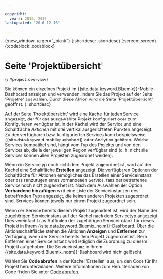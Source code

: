 ```yaml
---

copyright:
  years: 2016, 2017
lastupdated: "2016-12-16"

---
```

{:new_window: target="_blank"}
{:shortdesc: .shortdesc}
{:screen:.screen}
{:codeblock:.codeblock}

# Seite 'Projektübersicht'
{: #project_overview}

Sie können ein einzelnes Projekt im {{site.data.keyword.Bluemix}}-Mobile-Dashboard anzeigen und verwenden, indem Sie das Projekt auf der Seite 'Projekte' auswählen. Durch diese Aktion wird die Seite 'Projektübersicht' geöffnet.
{: shortdesc}

Auf der Seite 'Projektübersicht' wird eine Kachel für jeden Service angezeigt, der für das ausgewählte Projekt konfiguriert oder zum Konfigurieren verfügbar ist. In der Kachel wird der Service und eine Schaltfläche *Aktionen* mit drei vertikal ausgerichteten Punkten angezeigt. Zu den verfügbaren bzw. konfigurierten Services kann beispielsweise {{site.data.keyword.mobilepushshort}} oder Analytics gehören. Welche Services kompatibel sind, hängt vom Typ des Projekts und von den Services ab, die in der jeweiligen Region verfügbar sind (d. h. nicht alle Services können allen Projekten zugeordnet werden). 

 Wenn ein Servicetyp noch nicht dem Projekt zugeordnet ist, wird auf der Kachel eine Schaltfläche **Erstellen** angezeigt. Die verfügbaren Optionen der Schaltfläche für Aktionen ermöglichen das Erstellen einer Serviceinstanz oder das Hinzufügen eines vorhandenen Service, falls der betreffende Service noch nicht zugeordnet ist. Nach dem Auswählen der Option **Vorhandene hinzufügen** wird eine Liste der Serviceinstanzen des betreffenden Typs angezeigt, die keinen anderen Projekten zugeordnet sind. Services können jeweils nur einem Projekt zugeordnet sein.

Wenn der Service bereits diesem Projekt zugeordnet ist, wird der Name der zugehörigen Serviceinstanz auf der Kachel nach dem Servicetyp angezeigt. Dies vereinfacht das Auffinden der zugehörigen Serviceinstanz für dieses Projekt in Ihrem {{site.data.keyword.Bluemix_notm}}-Dashboard. Über die Aktionsschaltfläche stehen die Aktionen **Anzeigen** und **Entfernen** zur Verfügung, wenn der Service bereits dem Projekt zugeordnet ist. Beim Entfernen einer Serviceinstanz wird lediglich die Zuordnung zu diesem Projekt aufgehoben. Die Serviceinstanz in Ihrem {{site.data.keyword.Bluemix_notm}}-Dashboard wird nicht gelöscht.

Wählen Sie **Code abrufen** in der Kachel 'Erstellen' aus, um den Code für Ihr Projekt herunterzuladen. Weitere Informationen zum Herunterladen von Code finden Sie unter [Code abrufen](get_code.html). 
